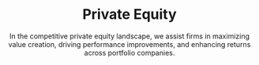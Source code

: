---
layout: industry
order: 1
title: Private Equity
subtitle: "In the competitive private equity landscape, we assist firms in maximizing value creation, driving performance improvements, and enhancing returns across portfolio companies."
intro: "SLKone partners with private equity firms to maximize value creation throughout the investment lifecycle. We bring a unique blend of strategic insight and operational expertise to drive performance improvements, accelerate growth, and enhance returns across portfolio companies."
blurb-intro: "Unlock the potential of your private equity investments with SLKone's expert guidance and innovative strategies."
landscape-title: "The Private Equity Landscape"
landscape-intro: "The private equity landscape is characterized by:"
landscape:
  - "Increasing competition for quality assets"
  - "Pressure to generate returns in a low-yield environment"
  - "Growing importance of operational value creation"
  - "Rising interest rates and economic uncertainty"
  - "Emphasis on ESG considerations in investment decisions"
landscape-conclusion: "These factors necessitate a more hands-on, value-driven approach to portfolio management."
approach-title: "Our Approach"
approach-intro: "SLKone's methodology is tailored to the unique challenges of private equity, focusing on:"
approach:
  - point: "Value Creation Planning"
    description: "Developing actionable roadmaps for EBITDA growth"
    icon: "fa-solid fa-chart-line"
  - point: "Operational Due Diligence"
    description: "Identifying improvement opportunities pre-acquisition"
    icon: "fa-solid fa-chart-line"
  - point: "Post-Merger Integration"
    description: "Ensuring smooth transitions and quick wins"
    icon: "fa-solid fa-chart-line"
  - point: "Performance Optimization"
    description: "Driving operational excellence across portfolio companies"
    icon: "fa-solid fa-chart-line"
  - point: "Exit Readiness"
    description: "Maximizing value in preparation for exit"
    icon: "fa-solid fa-chart-line"
why_choose:
  - point: "End-to-End Expertise"
    description: "Comprehensive support across the entire M&A lifecycle."
    icon: "fa-solid fa-check"
  - point: "Hands-On Approach"
    description: "Working alongside your team for successful implementation."
    icon: "fa-solid fa-check"
  - point: "Cross-Industry Experience"
    description: "Insights from a wide range of industries to enhance your processes."
    icon: "fa-solid fa-check"
  - point: "Data-Driven Decisions"
    description: "Leveraging advanced analytics for strategic insights."
    icon: "fa-solid fa-check"
  - point: "Value Creation Focus"
    description: "Strategies designed to maximize value and achieve synergy targets."
    icon: "fa-solid fa-check"
  - point: "Customized Solutions"
    description: "Tailored approaches recognizing unique transaction needs."
    icon: "fa-solid fa-check"
  - point: "Change Management Specialists"
    description: "Managing the human side of M&A for smooth transitions."
    icon: "fa-solid fa-check"
  - point: "Rapid Deployment"
    description: "Quick mobilization to support time-sensitive activities."
    icon: "fa-solid fa-check"
cta_title: "Ready to maximize value across your private equity portfolio?"
cta: "Contact SLKone today to discover how our tailored solutions can accelerate performance and enhance returns."
icon: "fa-solid fa-briefcase"
color: "tangerine"
image: "/assets/images/backgrounds/private-equity.webp"
permalink: /industries/private-equity
---